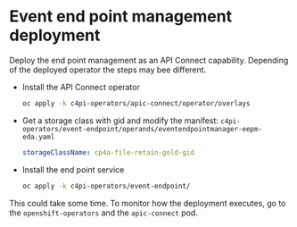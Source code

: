 # Event end point management deployment

Deploy the end point management as an API Connect capability.
Depending of the deployed operator the steps may bee different.

* Install the API Connect operator

  ```sh
  oc apply -k c4pi-operators/apic-connect/operator/overlays
  ```

* Get a storage class with gid and modify the manifest: `c4pi-operators/event-endpoint/operands/eventendpointmanager-eepm-eda.yaml`

  ```yaml
  storageClassName: cp4a-file-retain-gold-gid
  ```

* Install the end point service

  ```sh
  oc apply -k c4pi-operators/event-endpoint/
  ```

This could take some time. To monitor how the deployment executes, go to the `openshift-operators` and the `apic-connect` pod.